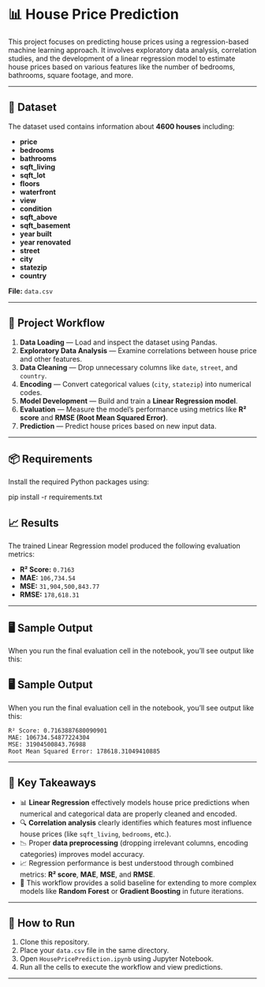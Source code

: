 # 📊 House Price Prediction

This project focuses on predicting house prices using a regression-based machine learning approach. It involves exploratory data analysis, correlation studies, and the development of a linear regression model to estimate house prices based on various features like the number of bedrooms, bathrooms, square footage, and more.

---

## 📁 Dataset

The dataset used contains information about **4600 houses** including:

- **price**
- **bedrooms**
- **bathrooms**
- **sqft_living**
- **sqft_lot**
- **floors**
- **waterfront**
- **view**
- **condition**
- **sqft_above**
- **sqft_basement**
- **year built**
- **year renovated**
- **street**
- **city**
- **statezip**
- **country**

**File:** `data.csv`

---

## 📌 Project Workflow

1. **Data Loading** — Load and inspect the dataset using Pandas.
2. **Exploratory Data Analysis** — Examine correlations between house price and other features.
3. **Data Cleaning** — Drop unnecessary columns like `date`, `street`, and `country`.
4. **Encoding** — Convert categorical values (`city`, `statezip`) into numerical codes.
5. **Model Development** — Build and train a **Linear Regression model**.
6. **Evaluation** — Measure the model’s performance using metrics like **R² score** and **RMSE (Root Mean Squared Error)**.
7. **Prediction** — Predict house prices based on new input data.

---

## 📦 Requirements

Install the required Python packages using:

pip install -r requirements.txt

## 📈 Results

The trained Linear Regression model produced the following evaluation metrics:

  * **R² Score:** `0.7163`
  * **MAE:** `106,734.54`
  * **MSE:** `31,904,500,843.77`
  * **RMSE:** `178,618.31`

-----

## 🖥️ Sample Output

When you run the final evaluation cell in the notebook, you’ll see output like this:


## 🖥️ Sample Output

When you run the final evaluation cell in the notebook, you’ll see output like this:

```
R² Score: 0.7163887680090901
MAE: 106734.54877224304
MSE: 31904500843.76988
Root Mean Squared Error: 178618.31049410885
```

-----

## 📌 Key Takeaways

  * 📊 **Linear Regression** effectively models house price predictions when numerical and categorical data are properly cleaned and encoded.
  * 🔍 **Correlation analysis** clearly identifies which features most influence house prices (like `sqft_living`, `bedrooms`, etc.).
  * 📉 Proper **data preprocessing** (dropping irrelevant columns, encoding categories) improves model accuracy.
  * 📈 Regression performance is best understood through combined metrics: **R² score**, **MAE**, **MSE**, and **RMSE**.
  * 📝 This workflow provides a solid baseline for extending to more complex models like **Random Forest** or **Gradient Boosting** in future iterations.

-----

## 🚀 How to Run

1.  Clone this repository.
2.  Place your `data.csv` file in the same directory.
3.  Open `HousePricePrediction.ipynb` using Jupyter Notebook.
4.  Run all the cells to execute the workflow and view predictions.

-----
